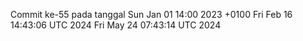 Commit ke-55 pada tanggal Sun Jan 01 14:00 2023 +0100
Fri Feb 16 14:43:06 UTC 2024
Fri May 24 07:43:14 UTC 2024
